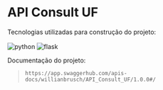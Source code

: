 # API Consult UF

Tecnologias utilizadas para construção do projeto:

<img align="center" alt="python" src="https://img.shields.io/badge/Python-14354C?style=for-the-badge&logo=python&logoColor=white" >
<img align="center" alt="flask" src="https://img.shields.io/badge/Flask-000000?style=for-the-badge&logo=flask&logoColor=white" >

<br>


Documentação do projeto:

> `https://app.swaggerhub.com/apis-docs/willianbrusch/API_Consult_UF/1.0.0#/`

